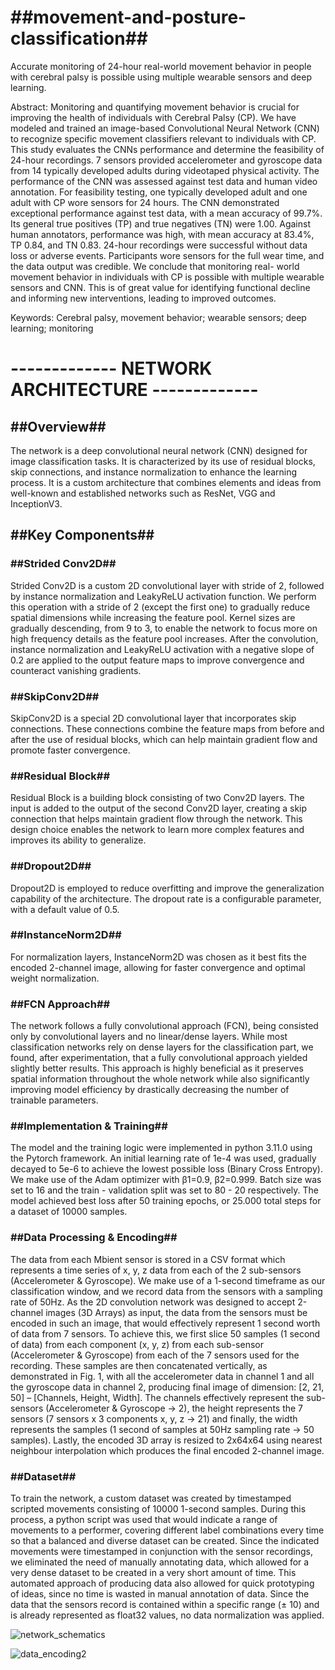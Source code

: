 # ##movement-and-posture-classification##
Accurate monitoring of 24-hour real-world movement behavior in people with cerebral palsy is possible using multiple wearable sensors and deep learning.


Abstract: Monitoring and quantifying movement behavior is crucial for improving the health of
individuals with Cerebral Palsy (CP). We have modeled and trained an image-based Convolutional
Neural Network (CNN) to recognize specific movement classifiers relevant to individuals with CP.
This study evaluates the CNNs performance and determine the feasibility of 24-hour recordings. 7
sensors provided accelerometer and gyroscope data from 14 typically developed adults during
videotaped physical activity. The performance of the CNN was assessed against test data and
human video annotation. For feasibility testing, one typically developed adult and one adult with
CP wore sensors for 24 hours. The CNN demonstrated exceptional performance against test data,
with a mean accuracy of 99.7%. Its general true positives (TP) and true negatives (TN) were 1.00.
Against human annotators, performance was high, with mean accuracy at 83.4%, TP 0.84, and TN
0.83. 24-hour recordings were successful without data loss or adverse events. Participants wore
sensors for the full wear time, and the data output was credible. We conclude that monitoring real-
world movement behavior in individuals with CP is possible with multiple wearable sensors and
CNN. This is of great value for identifying functional decline and informing new interventions,
leading to improved outcomes.

Keywords: Cerebral palsy, movement behavior; wearable sensors; deep learning; monitoring


# ------------- NETWORK ARCHITECTURE -------------

## ##Overview##

The network is a deep convolutional neural network (CNN) designed for image classification tasks. It is characterized by its use of residual blocks, skip connections, and instance normalization to enhance the learning process. It is a custom architecture that combines elements and ideas from well-known and established networks such as ResNet, VGG and InceptionV3.

## ##Key Components##

### ##Strided Conv2D##

Strided Conv2D is a custom 2D convolutional layer with stride of 2, followed by instance normalization and LeakyReLU activation function. We perform this operation with a stride of 2 (except the first one) to gradually reduce spatial dimensions while increasing the feature pool. Kernel sizes are gradually descending, from 9 to 3, to enable the network to focus more on high frequency details as the feature pool increases. After the convolution, instance normalization and LeakyReLU activation with a negative slope of 0.2 are applied to the output feature maps to improve convergence and counteract vanishing gradients.

### ##SkipConv2D##

SkipConv2D is a special 2D convolutional layer that incorporates skip connections. These connections combine the feature maps from before and after the use of residual blocks, which can help maintain gradient flow and promote faster convergence.

### ##Residual Block##

Residual Block is a building block consisting of two Conv2D layers. The input is added to the output of the second Conv2D layer, creating a skip connection that helps maintain gradient flow through the network. This design choice enables the network to learn more complex features and improves its ability to generalize.

### ##Dropout2D##

Dropout2D is employed to reduce overfitting and improve the generalization capability of the architecture. The dropout rate is a configurable parameter, with a default value of 0.5.

### ##InstanceNorm2D##

For normalization layers, InstanceNorm2D was chosen as it best fits the encoded 2-channel image, allowing for faster convergence and optimal weight normalization.


### ##FCN Approach##

The network follows a fully convolutional approach (FCN), being consisted only by convolutional layers and no linear/dense layers. While most classification networks rely on dense layers for the classification part, we found, after experimentation, that a fully convolutional approach yielded slightly better results. This approach is highly beneficial as it preserves spatial information throughout the whole network while also significantly improving model efficiency by drastically decreasing the number of trainable parameters.



### ##Implementation & Training##

The model and the training logic were implemented in python 3.11.0 using the Pytorch framework. An initial learning rate of 1e-4 was used, gradually decayed to 5e-6 to achieve the lowest possible loss (Binary Cross Entropy). We make use of the Adam optimizer with β1=0.9, β2=0.999. Batch size was set to 16 and the train - validation split was set to 80 - 20 respectively. The model achieved best loss after 50 training epochs, or 25.000 total steps for a dataset of 10000 samples.


### ##Data Processing & Encoding##

The data from each Mbient sensor is stored in a CSV format which represents a time series of x, y, z data from each of the 2 sub-sensors (Accelerometer & Gyroscope). We make use of a 1-second timeframe as our classification window, and we record data from the sensors with a sampling rate of 50Hz. As the 2D convolution network was designed to accept 2-channel images (3D Arrays) as input, the data from the sensors must be encoded in such an image, that would effectively represent 1 second worth of data from 7 sensors. To achieve this, we first slice 50 samples (1 second of data) from each component (x, y, z) from each sub-sensor (Accelerometer & Gyroscope) from each of the 7 sensors used for the recording. These samples are then concatenated vertically, as demonstrated in Fig. 1, with all the accelerometer data in channel 1 and all the gyroscope data in channel 2, producing final image of dimension: [2, 21, 50]  – [Channels, Height, Width]. The channels effectively represent the sub-sensors (Accelerometer & Gyroscope -> 2), the height represents the 7 sensors (7 sensors x 3 components x, y, z -> 21) and finally, the width represents the samples (1 second of samples at 50Hz sampling rate -> 50 samples). Lastly, the encoded 3D array is resized to 2x64x64 using nearest neighbour interpolation which produces the final encoded 2-channel image.


### ##Dataset##

To train the network, a custom dataset was created by timestamped scripted movements consisting of 10000 1-second samples. During this process, a python script was used that would indicate a range of movements to a performer, covering different label combinations every time so that a balanced and diverse dataset can be created. Since the indicated movements were timestamped in conjunction with the sensor recordings, we eliminated the need of manually annotating data, which allowed for a very dense dataset to be created in a very short amount of time. This automated approach of producing data also allowed for quick prototyping of ideas, since no time is wasted in manual annotation of data. Since the data that the sensors record is contained within a specific range (± 10) and is already represented as float32 values, no data normalization was applied.


![network_schematics](https://github.com/georgezampoukis/movement-and-posture-classification/assets/87320215/ec7e8719-7716-4440-b001-190154135b82)


![data_encoding2](https://github.com/georgezampoukis/movement-and-posture-classification/assets/87320215/e9c5d3b3-e8c8-4c1d-8c48-f5e1f9f9f6db)



